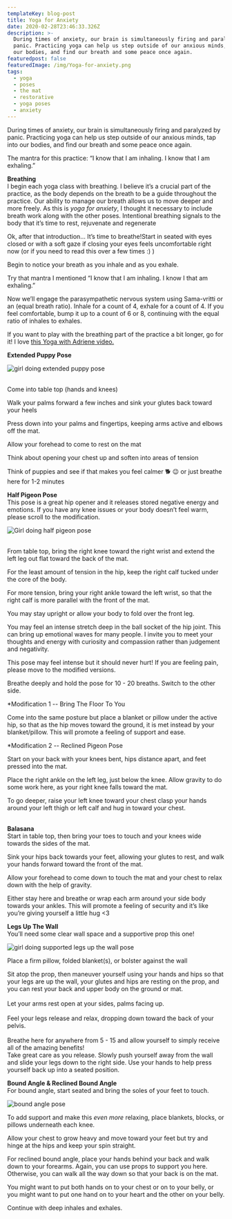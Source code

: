 ```yaml
---
templateKey: blog-post
title: Yoga for Anxiety
date: 2020-02-28T23:46:33.326Z
description: >-
  During times of anxiety, our brain is simultaneously firing and paralyzed by
  panic. Practicing yoga can help us step outside of our anxious minds, tap into
  our bodies, and find our breath and some peace once again.
featuredpost: false
featuredImage: /img/Yoga-for-anxiety.png
tags:
  - yoga
  - poses
  - the mat
  - restorative
  - yoga poses
  - anxiety
---
```

During times of anxiety, our brain is simultaneously firing and paralyzed by panic. Practicing yoga can help us step outside of our anxious minds, tap into our bodies, and find our breath and some peace once again. 

The mantra for this practice: “I know that I am inhaling. I know that I am exhaling.”

**Breathing**\
I begin each yoga class with breathing. I believe it’s a crucial part of the practice, as the body depends on the breath to be a guide throughout the practice. Our ability to manage our breath allows us to move deeper and more freely. As this is *yoga for anxiety*, I thought it necessary to include breath work along with the other poses. Intentional breathing signals to the body that it’s time to rest, rejuvenate and regenerate

Ok, after that introduction… It’s time to breathe!Start in seated with eyes closed or with a soft gaze if closing your eyes feels uncomfortable right now (or if you need to read this over a few times :) )

Begin to notice your breath as you inhale and as you exhale.

Try that mantra I mentioned “I know that I am inhaling. I know I that am exhaling.”

Now we’ll engage the parasympathetic nervous system using Sama-vritti or an (equal breath ratio). Inhale for a count of 4, exhale for a count of 4. If you feel comfortable, bump it up to a count of 6 or 8, continuing with the equal ratio of inhales to exhales.

If you want to play with the breathing part of the practice a bit longer, go for it! I love [this Yoga with Adriene video.](https://youtu.be/8VwufJrUhic)

**Extended Puppy Pose**

![girl doing extended puppy pose](/img/shutterstock_651701989.jpg "Extended Puppy Pose")

\
Come into table top (hands and knees)

Walk your palms forward a few inches and sink your glutes back toward your heels

Press down into your palms and fingertips, keeping arms active and elbows off the mat.

Allow your forehead to come to rest on the mat

Think about opening your chest up and soften into areas of tension

Think of puppies and see if that makes you feel calmer 🐕 😉 or just breathe here for 1-2 minutes 

**Half Pigeon Pose**\
This pose is a great hip opener and it releases stored negative energy and emotions. If you have any knee issues or your body doesn’t feel warm, please scroll to the modification.

![Girl doing half pigeon pose](/img/shutterstock_1453722644.jpg "Half Pigeon Pose")

\
From table top, bring the right knee toward the right wrist and extend the left leg out flat toward the back of the mat.

For the least amount of tension in the hip, keep the right calf tucked under the core of the body. 

For more tension, bring your right ankle toward the left wrist, so that the right calf is more parallel with the front of the mat.

You may stay upright or allow your body to fold over the front leg.

You may feel an intense stretch deep in the ball socket of the hip joint. This can bring up emotional waves for many people. I invite you to meet your thoughts and energy with curiosity and compassion rather than judgement and negativity. 

This pose may feel intense but it should never hurt! If you are feeling pain, please move to the modified versions. 

Breathe deeply and hold the pose for 10 - 20 breaths. Switch to the other side.

\*Modification 1 -- Bring The Floor To You

Come into the same posture but place a blanket or pillow under the active hip, so that as the hip moves toward the ground, it is met instead by your blanket/pillow. This will promote a feeling of support and ease.

\*Modification 2 -- Reclined Pigeon Pose

Start on your back with your knees bent, hips distance apart, and feet pressed into the mat.

Place the right ankle on the left leg, just below the knee. Allow gravity to do some work here, as your right knee falls toward the mat.

To go deeper, raise your left knee toward your chest clasp your hands around your left thigh or left calf and hug in toward your chest.

**\
Balasana**\
Start in table top, then bring your toes to touch and your knees wide towards the sides of the mat.

Sink your hips back towards your feet, allowing your glutes to rest, and walk your hands forward toward the front of the mat.

Allow your forehead to come down to touch the mat and your chest to relax down with the help of gravity.

Either stay here and breathe or wrap each arm around your side body towards your ankles. This will promote a feeling of security and it’s like you’re giving yourself a little hug <3

**Legs Up The Wall**\
You’ll need some clear wall space and a supportive prop this one!

![girl doing supported legs up the wall pose](/img/legs-up-wall.jpg "Legs Up The Wall")

Place a firm pillow, folded blanket(s), or bolster against the wall

Sit atop the prop, then maneuver yourself using your hands and hips so that your legs are up the wall, your glutes and hips are resting on the prop, and you can rest your back and upper body on the ground or mat.\
\
Let your arms rest open at your sides, palms facing up.\
\
Feel your legs release and relax, dropping down toward the back of your pelvis.\
\
Breathe here for anywhere from 5 - 15 and allow yourself to simply receive all of the amazing benefits!\
Take great care as you release. Slowly push yourself away from the wall and slide your legs down to the right side. Use your hands to help press yourself back up into a seated position.

**Bound Angle & Reclined Bound Angle**\
For bound angle, start seated and bring the soles of your feet to touch.

![bound angle pose](/img/Yoga-for-anxiety.png "Bound Angle Pose")

To add support and make this *even more* relaxing, place blankets, blocks, or pillows underneath each knee.

Allow your chest to grow heavy and move toward your feet but try and hinge at the hips and keep your spin straight.  

For reclined bound angle, place your hands behind your back and walk down to your forearms.  Again, you can use props to support you here.  Otherwise, you can walk all the way down so that your back is on the mat.

You might want to put both hands on to your chest or on to your belly, or you might want to put one hand on to your heart and the other on your belly.

Continue with deep inhales and exhales.
